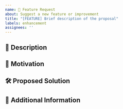 ```yaml
---
name: 🚀 Feature Request
about: Suggest a new feature or improvement
title: "[FEATURE] Brief description of the proposal"
labels: enhancement
assignees: ''
---
```


## 🌟 Description

<!-- A clear and concise description of the proposed feature or improvement. -->

## 📝 Motivation

<!-- Explain why this feature would be beneficial for the project. -->

## 🛠 Proposed Solution

<!-- Describe how the feature could be implemented. -->

## 📄 Additional Information

<!-- Add any other information or context here. -->
